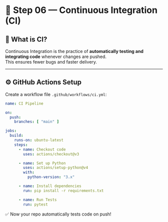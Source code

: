 # 🔄 Step 06 — Continuous Integration (CI)  

## 📌 What is CI?  
Continuous Integration is the practice of **automatically testing and integrating code** whenever changes are pushed.  
This ensures fewer bugs and faster delivery.  

---

## ⚙️ GitHub Actions Setup  

Create a workflow file `.github/workflows/ci.yml`:  

```yaml
name: CI Pipeline

on:
  push:
    branches: [ "main" ]

jobs:
  build:
    runs-on: ubuntu-latest
    steps:
      - name: Checkout code
        uses: actions/checkout@v3

      - name: Set up Python
        uses: actions/setup-python@v4
        with:
          python-version: "3.x"

      - name: Install dependencies
        run: pip install -r requirements.txt

      - name: Run Tests
        run: pytest
```

✅ Now your repo automatically tests code on push!  
